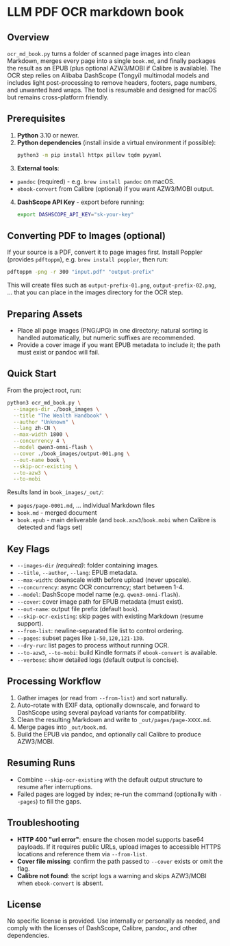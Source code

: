 # LLM PDF OCR markdown book

## Overview
`ocr_md_book.py` turns a folder of scanned page images into clean Markdown, merges every page into a single `book.md`, and finally packages the result as an EPUB (plus optional AZW3/MOBI if Calibre is available). The OCR step relies on Alibaba DashScope (Tongyi) multimodal models and includes light post-processing to remove headers, footers, page numbers, and unwanted hard wraps. The tool is resumable and designed for macOS but remains cross-platform friendly.

## Prerequisites
1. **Python** 3.10 or newer.
2. **Python dependencies** (install inside a virtual environment if possible):
   ```bash
   python3 -m pip install httpx pillow tqdm pyyaml
   ```
3. **External tools**:
  - `pandoc` (required) - e.g. `brew install pandoc` on macOS.
  - `ebook-convert` from Calibre (optional) if you want AZW3/MOBI output.
4. **DashScope API Key** - export before running:
   ```bash
   export DASHSCOPE_API_KEY="sk-your-key"
   ```

## Converting PDF to Images (optional)
If your source is a PDF, convert it to page images first. Install Poppler (provides `pdftoppm`), e.g. `brew install poppler`, then run:
```bash
pdftoppm -png -r 300 "input.pdf" "output-prefix"
```
This will create files such as `output-prefix-01.png`, `output-prefix-02.png`, ... that you can place in the images directory for the OCR step.

## Preparing Assets
- Place all page images (PNG/JPG) in one directory; natural sorting is handled automatically, but numeric suffixes are recommended.
- Provide a cover image if you want EPUB metadata to include it; the path must exist or pandoc will fail.

## Quick Start
From the project root, run:
```bash
python3 ocr_md_book.py \
  --images-dir ./book_images \
  --title "The Wealth Handbook" \
  --author "Unknown" \
  --lang zh-CN \
  --max-width 1800 \
  --concurrency 4 \
  --model qwen3-omni-flash \
  --cover ./book_images/output-001.png \
  --out-name book \
  --skip-ocr-existing \
  --to-azw3 \
  --to-mobi
```
Results land in `book_images/_out/`:
- `pages/page-0001.md`, ... individual Markdown files
- `book.md` - merged document
- `book.epub` - main deliverable (and `book.azw3`/`book.mobi` when Calibre is detected and flags set)

## Key Flags
- `--images-dir` *(required)*: folder containing images.
- `--title`, `--author`, `--lang`: EPUB metadata.
- `--max-width`: downscale width before upload (never upscale).
- `--concurrency`: async OCR concurrency; start between 1-4.
- `--model`: DashScope model name (e.g. `qwen3-omni-flash`).
- `--cover`: cover image path for EPUB metadata (must exist).
- `--out-name`: output file prefix (default `book`).
- `--skip-ocr-existing`: skip pages with existing Markdown (resume support).
- `--from-list`: newline-separated file list to control ordering.
- `--pages`: subset pages like `1-50,120,121-130`.
- `--dry-run`: list pages to process without running OCR.
- `--to-azw3`, `--to-mobi`: build Kindle formats if `ebook-convert` is available.
- `--verbose`: show detailed logs (default output is concise).

## Processing Workflow
1. Gather images (or read from `--from-list`) and sort naturally.
2. Auto-rotate with EXIF data, optionally downscale, and forward to DashScope using several payload variants for compatibility.
3. Clean the resulting Markdown and write to `_out/pages/page-XXXX.md`.
4. Merge pages into `_out/book.md`.
5. Build the EPUB via pandoc, and optionally call Calibre to produce AZW3/MOBI.

## Resuming Runs
- Combine `--skip-ocr-existing` with the default output structure to resume after interruptions.
- Failed pages are logged by index; re-run the command (optionally with `--pages`) to fill the gaps.

## Troubleshooting
- **HTTP 400 "url error"**: ensure the chosen model supports base64 payloads. If it requires public URLs, upload images to accessible HTTPS locations and reference them via `--from-list`.
- **Cover file missing**: confirm the path passed to `--cover` exists or omit the flag.
- **Calibre not found**: the script logs a warning and skips AZW3/MOBI when `ebook-convert` is absent.

## License
No specific license is provided. Use internally or personally as needed, and comply with the licenses of DashScope, Calibre, pandoc, and other dependencies.
